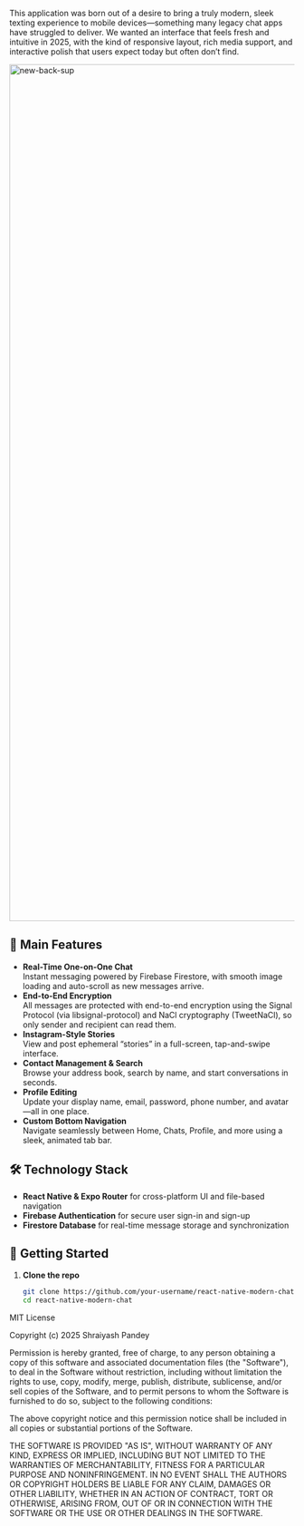 This application was born out of a desire to bring a truly modern, sleek texting experience to mobile devices—something many legacy chat apps have struggled to deliver. We wanted an interface that feels fresh and intuitive in 2025, with the kind of responsive layout, rich media support, and interactive polish that users expect today but often don’t find.  

<img width="1512" alt="new-back-sup" src="https://github.com/user-attachments/assets/570b9c70-d8f0-4a60-bff4-f72a4672d42d" />


## 🚀 Main Features  
- **Real-Time One-on-One Chat**  
  Instant messaging powered by Firebase Firestore, with smooth image loading and auto-scroll as new messages arrive.  
- **End-to-End Encryption**  
  All messages are protected with end-to-end encryption using the Signal Protocol (via libsignal-protocol) and NaCl cryptography (TweetNaCl), so only sender and recipient can read them.  
- **Instagram-Style Stories**  
  View and post ephemeral “stories” in a full-screen, tap-and-swipe interface.  
- **Contact Management & Search**  
  Browse your address book, search by name, and start conversations in seconds.  
- **Profile Editing**  
  Update your display name, email, password, phone number, and avatar—all in one place.  
- **Custom Bottom Navigation**  
  Navigate seamlessly between Home, Chats, Profile, and more using a sleek, animated tab bar.  

## 🛠️ Technology Stack  
- **React Native & Expo Router** for cross-platform UI and file-based navigation  
- **Firebase Authentication** for secure user sign-in and sign-up  
- **Firestore Database** for real-time message storage and synchronization  

## 🏁 Getting Started  

1. **Clone the repo**  
   ```bash
   git clone https://github.com/your-username/react-native-modern-chat.git
   cd react-native-modern-chat

MIT License

Copyright (c) 2025 Shraiyash Pandey

Permission is hereby granted, free of charge, to any person obtaining a copy
of this software and associated documentation files (the "Software"), to deal
in the Software without restriction, including without limitation the rights
to use, copy, modify, merge, publish, distribute, sublicense, and/or sell
copies of the Software, and to permit persons to whom the Software is
furnished to do so, subject to the following conditions:

The above copyright notice and this permission notice shall be included in all
copies or substantial portions of the Software.

THE SOFTWARE IS PROVIDED "AS IS", WITHOUT WARRANTY OF ANY KIND, EXPRESS OR
IMPLIED, INCLUDING BUT NOT LIMITED TO THE WARRANTIES OF MERCHANTABILITY,
FITNESS FOR A PARTICULAR PURPOSE AND NONINFRINGEMENT. IN NO EVENT SHALL THE
AUTHORS OR COPYRIGHT HOLDERS BE LIABLE FOR ANY CLAIM, DAMAGES OR OTHER
LIABILITY, WHETHER IN AN ACTION OF CONTRACT, TORT OR OTHERWISE, ARISING FROM,
OUT OF OR IN CONNECTION WITH THE SOFTWARE OR THE USE OR OTHER DEALINGS IN THE
SOFTWARE.
